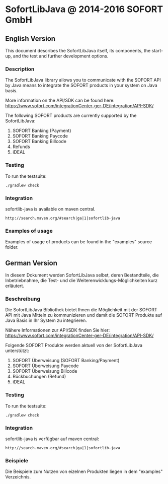 # SofortLibJava @ 2014-2016 SOFORT GmbH

## English Version

This document describes the SofortLibJava itself, its components, the start-up, and the test and further development options.

### Description

The SofortLibJava library allows you to communicate with the SOFORT API by Java means to integrate the SOFORT products in your system on Java basis.

More information on the API/SDK can be found here:
https://www.sofort.com/integrationCenter-ger-DE/integration/API-SDK/

The following SOFORT products are currently supported by the SofortLibJava:

1. SOFORT Banking (Payment)
2. SOFORT Banking Paycode
3. SOFORT Banking Billcode
4. Refunds
5. iDEAL

### Testing

To run the testsuite:
```
./gradlew check
```

### Integration

sofortlib-java is available on maven central.
```
http://search.maven.org/#search|ga|1|sofortlib-java
```

### Examples of usage

Examples of usage of products can be found in the "examples" source folder.


## German Version

In diesem Dokument werden SofortLibJava selbst, deren Bestandteile, die Inbetriebnahme, die Test- und die Weiterenwicklungs-Möglichkeiten kurz erläutert.

### Beschreibung

Die SofortLibJava Bibliothek bietet Ihnen die Möglichkeit mit der SOFORT API mit Java Mitteln zu kommunizieren und damit die SOFORT Produkte auf Java Basis in Ihr System zu integrieren.

Nähere Informationen zur API/SDK finden Sie hier:
https://www.sofort.com/integrationCenter-ger-DE/integration/API-SDK/

Folgende SOFORT Produkte werden aktuell von der SofortLibJava unterstützt:

1. SOFORT Überweisung (SOFORT Banking/Payment)
2. SOFORT Überweisung Paycode
3. SOFORT Überweisung Billcode
4. Rückbuchungen (Refund)
5. iDEAL

### Testing

To run the testsuite:
```
./gradlew check
```

### Integration

sofortlib-java is verfügbar auf maven central:
```
http://search.maven.org/#search|ga|1|sofortlib-java
```

### Beispiele

Die Beispiele zum Nutzen von eizelnen Produkten liegen in dem "examples" Verzeichnis.
